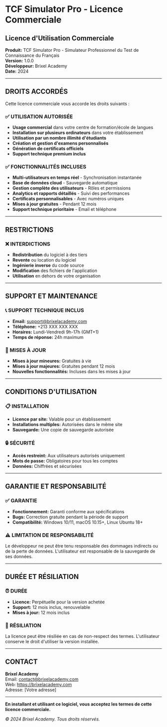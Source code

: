 # TCF Simulator Pro - Licence Commerciale

## Licence d'Utilisation Commerciale

**Produit:** TCF Simulator Pro - Simulateur Professionnel du Test de Connaissance du Français  
**Version:** 1.0.0  
**Développeur:** Brixel Academy  
**Date:** 2024  

---

## DROITS ACCORDÉS

Cette licence commerciale vous accorde les droits suivants :

### ✅ UTILISATION AUTORISÉE
- **Usage commercial** dans votre centre de formation/école de langues
- **Installation sur plusieurs ordinateurs** dans votre établissement
- **Utilisation par un nombre illimité d'étudiants**
- **Création et gestion d'examens personnalisés**
- **Génération de certificats officiels**
- **Support technique premium inclus**

### ✅ FONCTIONNALITÉS INCLUSES
- **Multi-utilisateurs en temps réel** - Synchronisation instantanée
- **Base de données cloud** - Sauvegarde automatique
- **Gestion complète des utilisateurs** - Rôles et permissions
- **Analytics et rapports détaillés** - Suivi des performances
- **Certificats personnalisables** - Avec numéros uniques
- **Mises à jour gratuites** - Pendant 12 mois
- **Support technique prioritaire** - Email et téléphone

---

## RESTRICTIONS

### ❌ INTERDICTIONS
- **Redistribution** du logiciel à des tiers
- **Revente** ou location du logiciel
- **Ingénierie inverse** du code source
- **Modification** des fichiers de l'application
- **Utilisation** en dehors de votre organisation

---

## SUPPORT ET MAINTENANCE

### 📞 SUPPORT TECHNIQUE INCLUS
- **Email:** support@brixelacademy.com
- **Téléphone:** +213 XXX XXX XXX
- **Horaires:** Lundi-Vendredi 9h-17h (GMT+1)
- **Temps de réponse:** 24h maximum

### 🔄 MISES À JOUR
- **Mises à jour mineures:** Gratuites à vie
- **Mises à jour majeures:** Gratuites pendant 12 mois
- **Nouvelles fonctionnalités:** Incluses dans les mises à jour

---

## CONDITIONS D'UTILISATION

### 📋 INSTALLATION
- **Licence par site:** Valable pour un établissement
- **Installations multiples:** Autorisées dans le même site
- **Sauvegarde:** Une copie de sauvegarde autorisée

### 🔒 SÉCURITÉ
- **Accès restreint:** Aux utilisateurs autorisés uniquement
- **Mots de passe:** Obligatoires pour tous les comptes
- **Données:** Chiffrées et sécurisées

---

## GARANTIE ET RESPONSABILITÉ

### ✅ GARANTIE
- **Fonctionnement:** Garanti conforme aux spécifications
- **Bugs:** Correction gratuite pendant la période de support
- **Compatibilité:** Windows 10/11, macOS 10.15+, Linux Ubuntu 18+

### ⚠️ LIMITATION DE RESPONSABILITÉ
Le développeur ne peut être tenu responsable des dommages indirects ou de la perte de données. L'utilisateur est responsable de la sauvegarde de ses données.

---

## DURÉE ET RÉSILIATION

### ⏰ DURÉE
- **Licence:** Perpétuelle pour la version achetée
- **Support:** 12 mois inclus, renouvelable
- **Mises à jour:** 12 mois inclus

### 🚫 RÉSILIATION
La licence peut être résiliée en cas de non-respect des termes. L'utilisateur conserve le droit d'utiliser la version installée.

---

## CONTACT

**Brixel Academy**  
Email: contact@brixelacademy.com  
Web: https://brixelacademy.com  
Adresse: [Votre adresse]  

---

**En installant et utilisant ce logiciel, vous acceptez les termes de cette licence commerciale.**

*© 2024 Brixel Academy. Tous droits réservés.*
